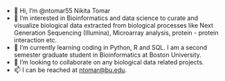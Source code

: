 - 👋 Hi, I’m @ntomar55 Nikita Tomar
- 👀 I’m interested in Bioinformatics and data science to curate and visualize biological data extracted from biological processes 
   like Next Generation Sequencing (Illumina), Microarray analysis, protein - protein interaction etc. 
- 🌱 I’m currently learning coding in Python, R and SQL. I am a second semester graduate student in Bioinformatics at Boston University.
- 💞️ I’m looking to collaborate on any biological data related projects.
- 📫 I can be reached at ntomar@bu.edu.

<!---
ntomar55/ntomar55 is a ✨ special ✨ repository because its `README.md` (this file) appears on your GitHub profile.
You can click the Preview link to take a look at your changes.
--->
